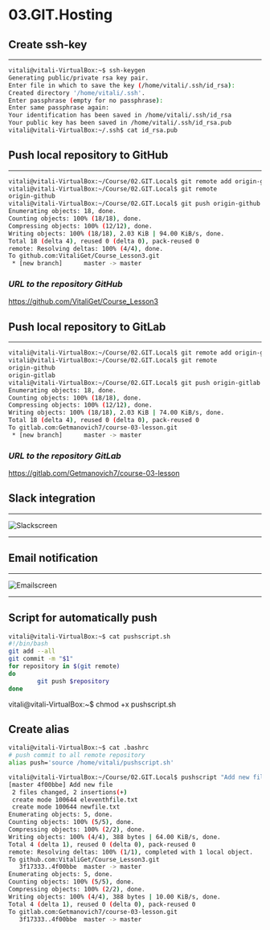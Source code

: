 # 03.GIT.Hosting

## Create ssh-key
---
```bash
vitali@vitali-VirtualBox:~$ ssh-keygen
Generating public/private rsa key pair.
Enter file in which to save the key (/home/vitali/.ssh/id_rsa):
Created directory '/home/vitali/.ssh'.
Enter passphrase (empty for no passphrase):
Enter same passphrase again:
Your identification has been saved in /home/vitali/.ssh/id_rsa
Your public key has been saved in /home/vitali/.ssh/id_rsa.pub
vitali@vitali-VirtualBox:~/.ssh$ cat id_rsa.pub
```

## Push local repository to GitHub
-------
```bash
vitali@vitali-VirtualBox:~/Course/02.GIT.Local$ git remote add origin-github git@github.com:VitaliGet/Course_Lesson3.git
vitali@vitali-VirtualBox:~/Course/02.GIT.Local$ git remote
origin-github
vitali@vitali-VirtualBox:~/Course/02.GIT.Local$ git push origin-github
Enumerating objects: 18, done.
Counting objects: 100% (18/18), done.
Compressing objects: 100% (12/12), done.
Writing objects: 100% (18/18), 2.03 KiB | 94.00 KiB/s, done.
Total 18 (delta 4), reused 0 (delta 0), pack-reused 0
remote: Resolving deltas: 100% (4/4), done.
To github.com:VitaliGet/Course_Lesson3.git
 * [new branch]      master -> master
```
### *URL to the repository GitHub*
 https://github.com/VitaliGet/Course_Lesson3 

## Push local repository to GitLab
---
```bash
vitali@vitali-VirtualBox:~/Course/02.GIT.Local$ git remote add origin-gitlab git@gitlab.com:Getmanovich7/course-03-lesson.git
vitali@vitali-VirtualBox:~/Course/02.GIT.Local$ git remote
origin-github
origin-gitlab
vitali@vitali-VirtualBox:~/Course/02.GIT.Local$ git push origin-gitlab
Enumerating objects: 18, done.
Counting objects: 100% (18/18), done.
Compressing objects: 100% (12/12), done.
Writing objects: 100% (18/18), 2.03 KiB | 74.00 KiB/s, done.
Total 18 (delta 4), reused 0 (delta 0), pack-reused 0
To gitlab.com:Getmanovich7/course-03-lesson.git
 * [new branch]      master -> master
```

### *URL to the repository GitLab*
https://gitlab.com/Getmanovich7/course-03-lesson


## Slack integration
---
![Slackscreen](https://github.com/VitaliGet/sa.it-academy.by/raw/md-sa2-23-23/Vitali_Getmanovich/03.GIT.Hosting/Slack.png)

---

## Email notification
---
![Emailscreen](https://github.com/VitaliGet/sa.it-academy.by/raw/md-sa2-23-23/Vitali_Getmanovich/03.GIT.Hosting/email.png)

---

## Script for automatically push

```bash
vitali@vitali-VirtualBox:~$ cat pushscript.sh
#!/bin/bash
git add --all
git commit -m "$1"
for repository in $(git remote)
do
        git push $repository
done
```
vitali@vitali-VirtualBox:~$ chmod +x pushscript.sh

## Create alias
```bash
vitali@vitali-VirtualBox:~$ cat .bashrc
# push commit to all remote repository
alias push='source /home/vitali/pushscript.sh'
```
```bash
vitali@vitali-VirtualBox:~/Course/02.GIT.Local$ pushscript "Add new file"
[master 4f00bbe] Add new file
 2 files changed, 2 insertions(+)
 create mode 100644 eleventhfile.txt
 create mode 100644 newfile.txt
Enumerating objects: 5, done.
Counting objects: 100% (5/5), done.
Compressing objects: 100% (2/2), done.
Writing objects: 100% (4/4), 388 bytes | 64.00 KiB/s, done.
Total 4 (delta 1), reused 0 (delta 0), pack-reused 0
remote: Resolving deltas: 100% (1/1), completed with 1 local object.
To github.com:VitaliGet/Course_Lesson3.git
   3f17333..4f00bbe  master -> master
Enumerating objects: 5, done.
Counting objects: 100% (5/5), done.
Compressing objects: 100% (2/2), done.
Writing objects: 100% (4/4), 388 bytes | 10.00 KiB/s, done.
Total 4 (delta 1), reused 0 (delta 0), pack-reused 0
To gitlab.com:Getmanovich7/course-03-lesson.git
   3f17333..4f00bbe  master -> master
```
